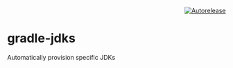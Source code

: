 <p align="right">
<a href="https://autorelease.general.dmz.palantir.tech/palantir/gradle-jdks"><img src="https://img.shields.io/badge/Perform%20an-Autorelease-success.svg" alt="Autorelease"></a>
</p>

# gradle-jdks

Automatically provision specific JDKs
